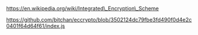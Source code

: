 https://en.wikipedia.org/wiki/Integrated\_Encryption\_Scheme

https://github.com/bitchan/eccrypto/blob/3502124dc79fbe3fd490f0d4e2c0401f64d64f61/index.js

